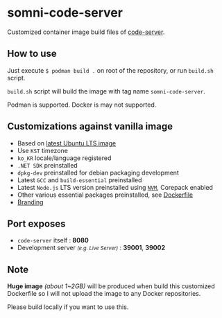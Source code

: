 # somni-code-server
Customized container image build files of [code-server](https://github.com/cdr/code-server).

## How to use
Just execute `$ podman build .` on root of the repository, or run `build.sh` script.

`build.sh` script will build the image with tag name `somni-code-server`.

Podman is supported. Docker is may not supported.

## Customizations against vanilla image
  - Based on [latest Ubuntu LTS image](https://hub.docker.com/_/ubuntu)
  - Use `KST` timezone
  - `ko_KR` locale/language registered
  - `.NET SDK` preinstalled
  - `dpkg-dev` preinstalled for debian packaging development
  - Latest `GCC` and `build-essential` preinstalled
  - Latest `Node.js` LTS version preinstalled using [`NVM`](https://nvm.sh), Corepack enabled
  - Other various essential packages preinstalled, see [Dockerfile](Dockerfile)
  - [Branding](branding.sh)

## Port exposes
  - `code-server` itself : **8080**
  - Development server *<small>(e.g. Live Server)</small>* : **39001**, **39002**

## Note
**Huge image** *(about 1~2GB)* will be produced when build this customized Dockerfile
so I will not upload the image to any Docker repositories.

Please build locally if you want to use this.
